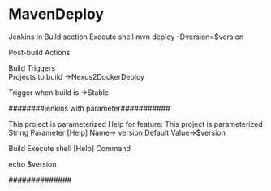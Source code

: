 # MavenDeploy
Jenkins
in Build section
Execute shell
mvn deploy -Dversion=$version

Post-build Actions

Build Triggers	
Projects to build	->Nexus2DockerDeploy

Trigger when build is	->Stable

########jenkins with parameter###########

This project is parameterized	Help for feature: This project is parameterized
String Parameter
[Help]
Name->	version
 Default Value->$version

  
Build
Execute shell
[Help]
 	Command	

echo $version
 
  ##############
  
